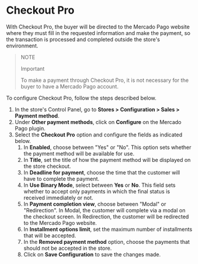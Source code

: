 # Checkout Pro

With Checkout Pro, the buyer will be directed to the Mercado Pago website where they must fill in the requested information and make the payment, so the transaction is processed and completed outside the store's environment.

> NOTE
>
> Important
>
> To make a payment through Checkout Pro, it is not necessary for the buyer to have a Mercado Pago account.

To configure Checkout Pro, follow the steps described below.

1. In the store's Control Panel, go to **Stores > Configuration > Sales > Payment method**.
2. Under **Other payment methods**, click on **Configure** on the Mercado Pago plugin.
3. Select the **Checkout Pro** option and configure the fields as indicated below.
    1. In **Enabled**, choose between "Yes" or "No". This option sets whether the payment method will be available for use.
    2. In **Title**, set the title of how the payment method will be displayed on the store checkout.
    3. In **Deadline for payment**, choose the time that the customer will have to complete the payment.
    4. In **Use Binary Mode**, select between **Yes** or **No**. This field sets whether to accept only payments in which the final status is received immediately or not.
    5. In **Payment completion view**, choose between "Modal" or "Redirection". In Modal, the customer will complete via a modal on the checkout screen. In Redirection, the customer will be redirected to the Mercado Pago website.
    6. In **Installment options limit**, set the maximum number of installments that will be accepted.
    7. In the **Removed payment method** option, choose the payments that should not be accepted in the store.
    8. Click on **Save Configuration** to save the changes made.
